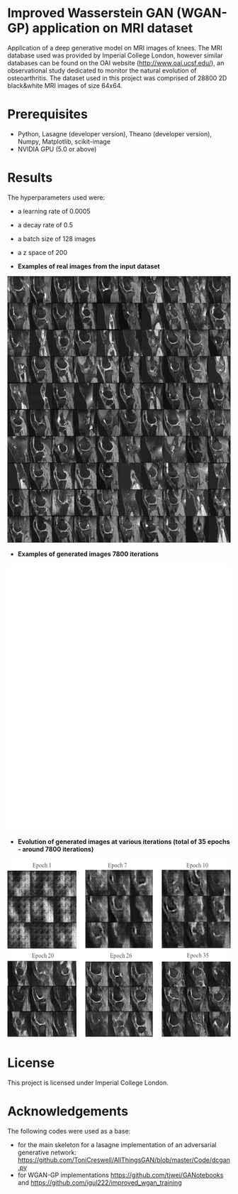 # Improved Wasserstein GAN (WGAN-GP) application on MRI dataset

Application of a deep generative model on MRI images of knees. The MRI database used was provided by Imperial College London, however similar databases can be found on the OAI website (http://www.oai.ucsf.edu/), an observational study dedicated to monitor the natural evolution of osteoarthritis.
The dataset used in this project was comprised of 28800 2D black&white MRI images of size 64x64.
# Prerequisites
- Python, Lasagne (developer version), Theano (developer version), Numpy, Matplotlib, scikit-image
- NVIDIA GPU (5.0 or above)
# Results

The hyperparameters used were:
- a learning rate of 0.0005
- a decay rate of 0.5
- a batch size of 128 images
- a z space of 200


- **Examples of real images from the input dataset** 
<img src="results/ground_truthgan.png" alt="alt text" width="600" height="600">

- **Examples of generated images 7800 iterations**
<img src="results/examples_34gen.png" alt="alt text" width="600" height="600">

- **Evolution of generated images at various iterations (total of 35 epochs - around 7800 iterations)**
<img src="results/evolution.png" alt="alt text" width="600" height="400">

# License
This project is licensed under Imperial College London.
# Acknowledgements
The following codes were used as a base:
- for the main skeleton for a lasagne implementation of an adversarial generative network: https://github.com/ToniCreswell/AllThingsGAN/blob/master/Code/dcgan.py 
- for WGAN-GP implementations
 https://github.com/tjwei/GANotebooks and
 https://github.com/igul222/improved_wgan_training


